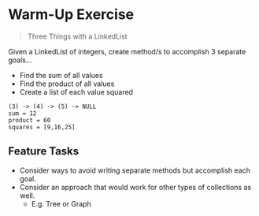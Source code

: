 # Warm-Up Exercise

> Three Things with a LinkedList

Given a LinkedList of integers, create method/s to accomplish 3 separate goals...

- Find the sum of all values
- Find the product of all values
- Create a list of each value squared

```
(3) -> (4) -> (5) -> NULL
sum = 12
product = 60
squares = [9,16,25]

```

## Feature Tasks

- Consider ways to avoid writing separate methods but accomplish each goal.
- Consider an approach that would work for other types of collections as well. 
  - E.g. Tree or Graph

